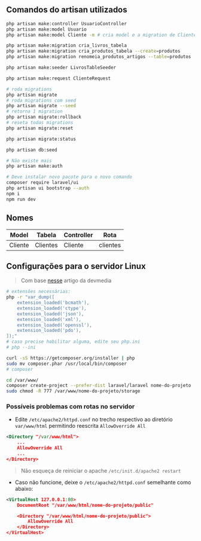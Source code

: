 ## Comandos do artisan utilizados
```sh
php artisan make:controller UsuarioController
php artisan make:model Usuario
php artisan make:model Cliente -m # cria model e a migration de Cliente

php artisan make:migration cria_livros_tabela
php artisan make:migration cria_produtos_tabela --create=produtos
php artisan make:migration renomeia_produtos_artigos --table=produtos

php artisan make:seeder LivrosTableSeeder

php artisan make:request ClienteRequest
```

```sh
# roda migrations
php artisan migrate
# roda migrations com seed
php artisan migrate --seed
# retorna 1 migration
php artisan migrate:rollback
# reseta todas migrations
php artisan migrate:reset

php artisan migrate:status
```

```sh
php artisan db:seed
```

```sh
# Não existe mais
php artisan make:auth

# Deve instalar novo pacote para o novo comando
composer require laravel/ui
php artisan ui bootstrap --auth
npm i
npm run dev
```

## Nomes

| Model   | Tabela   | Controller | Rota     |
|---------|----------|------------|----------|
| Cliente | Clientes | Cliente    | clientes |

## Configurações para o servidor Linux

> Com base [nesse](https://www.devmedia.com.br/framework-php-laravel-trabalhando-com-rotas/33363) artigo da devmedia

```sh
# extensões necessárias:
php -r "var_dump([
    extension_loaded('bcmath'),
    extension_loaded('ctype'),
    extension_loaded('json'),
    extension_loaded('xml'),
    extension_loaded('openssl'),
    extension_loaded('pdo'),
]);"
# caso precise habilitar alguma, edite seu php.ini
# php --ini

curl -sS https://getcomposer.org/installer | php
sudo mv composer.phar /usr/local/bin/composer
# composer

cd /var/www/
composer create-project --prefer-dist laravel/laravel nome-do-projeto
sudo chmod -R 777 /var/www/nome-do-projeto/storage

```

### Possíveis problemas com rotas no servidor

- Edite `/etc/apache2/httpd.conf` no trecho respectivo ao diretório `var/www/html` permitindo reescrita `AllowOverride All`
```xml
<Directory "/var/www/html">
    ...
    AllowOverride All
    ...
</Directory>
```

> Não esqueça de reiniciar o apache `/etc/init.d/apache2 restart`

- Caso não funcione, deixe o `/etc/apache2/httpd.conf` semelhante como abaixo:
```xml
<VirtualHost 127.0.0.1:80>
    DocumentRoot "/var/www/html/nome-do-projeto/public"

    <Directory "/var/www/html/nome-do-projeto/public">
        AllowOverride All
    </Directory>
</VirtualHost>
```
